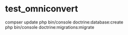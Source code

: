 # test_omniconvert

compser update
php bin/console doctrine:database:create  
php bin/console doctrine:migrations:migrate  
